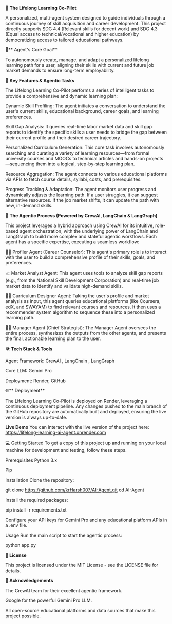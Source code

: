 🧠 **The Lifelong Learning Co-Pilot**

A personalized, multi-agent system designed to guide individuals through a continuous journey of skill acquisition and career development. This project directly supports SDG 4.4 (Relevant skills for decent work) and SDG 4.3 (Equal access to technical/vocational and higher education) by democratizing access to tailored educational pathways.

🎯** Agent's Core Goal**

To autonomously create, manage, and adapt a personalized lifelong learning path for a user, aligning their skills with current and future job market demands to ensure long-term employability.

🚀 **Key Features & Agentic Tasks**

The Lifelong Learning Co-Pilot performs a series of intelligent tasks to provide a comprehensive and dynamic learning plan:

Dynamic Skill Profiling: The agent initiates a conversation to understand the user's current skills, educational background, career goals, and learning preferences.

Skill Gap Analysis: It queries real-time labor market data and skill gap reports to identify the specific skills a user needs to bridge the gap between their current profile and their desired career trajectory.

Personalized Curriculum Generation: This core task involves autonomously searching and curating a variety of learning resources—from formal university courses and MOOCs to technical articles and hands-on projects—sequencing them into a logical, step-by-step learning plan.

Resource Aggregation: The agent connects to various educational platforms via APIs to fetch course details, syllabi, costs, and prerequisites.

Progress Tracking & Adaptation: The agent monitors user progress and dynamically adjusts the learning path. If a user struggles, it can suggest alternative resources. If the job market shifts, it can update the path with new, in-demand skills.

🤖  **The Agentic Process (Powered by CrewAI, LangChain & LangGraph)**

This project leverages a hybrid approach using CrewAI for its intuitive, role-based agent orchestration, with the underlying power of LangChain and LangGraph to build more complex and stateful agentic workflows. Each agent has a specific expertise, executing a seamless workflow:

🧑‍💼 Profiler Agent (Career Counselor): This agent's primary role is to interact with the user to build a comprehensive profile of their skills, goals, and preferences.

📈 Market Analyst Agent: This agent uses tools to analyze skill gap reports (e.g., from the National Skill Development Corporation) and real-time job market data to identify and validate high-demand skills.

👩‍🏫 Curriculum Designer Agent: Taking the user's profile and market analysis as input, this agent queries educational platforms (like Coursera, edX, and SWAYAM) to find relevant courses and resources. It then uses a recommender system algorithm to sequence these into a personalized learning path.

🧑‍💻 Manager Agent (Chief Strategist): The Manager Agent oversees the entire process, synthesizes the outputs from the other agents, and presents the final, actionable learning plan to the user.

🛠️ **Tech Stack & Tools**

Agent Framework: CrewAI , LangChain , LangGraph

Core LLM: Gemini Pro

Deployment: Render, GitHub

🌐** Deployment**

The Lifelong Learning Co-Pilot is deployed on Render, leveraging a continuous deployment pipeline. Any changes pushed to the main branch of the GitHub repository are automatically built and deployed, ensuring the live version is always up-to-date.

**Live Demo**
You can interact with the live version of the project here: https://lifelong-learning-ai-agent.onrender.com

💻 Getting Started
To get a copy of this project up and running on your local machine for development and testing, follow these steps.

Prerequisites
Python 3.x

Pip

Installation
Clone the repository:

git clone https://github.com/krHarsh007/AI-Agent.git
cd AI-Agent

Install the required packages:

pip install -r requirements.txt

Configure your API keys for Gemini Pro and any educational platform APIs in a .env file.

Usage
Run the main script to start the agentic process:

python app.py

**📄 License**

This project is licensed under the MIT License - see the LICENSE file for details.

**🙏 Acknowledgements**

The CrewAI team for their excellent agentic framework.

Google for the powerful Gemini Pro LLM.

All open-source educational platforms and data sources that make this project possible.
